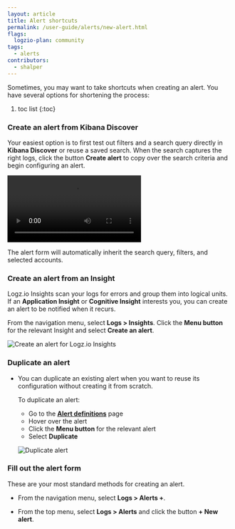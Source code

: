 ```yaml
---
layout: article
title: Alert shortcuts
permalink: /user-guide/alerts/new-alert.html
flags:
  logzio-plan: community
tags:
  - alerts
contributors:
  - shalper
---
```


Sometimes, you may want to take shortcuts when creating an alert. You have several options for shortening the process:

1. toc list
{:toc}


### Create an alert from Kibana Discover

Your easiest option is to first test out filters and a search query directly in **Kibana Discover** or reuse a saved search. When the search captures the right logs, click the button **Create alert** to copy over the search criteria and begin configuring an alert.

  <video autoplay loop>
  <source src="https://dytvr9ot2sszz.cloudfront.net/logz-docs/alerts/create-alert.mp4" type="video/mp4" />
  </video>

  The alert form will automatically inherit the search query, filters, and selected accounts.


### Create an alert from an Insight

Logz.io Insights scan your logs for errors and group them into logical units.
If an **Application Insight** or **Cognitive Insight** interests you, you can create an alert to be notified when it recurs.

  From the navigation menu, select **Logs > Insights**. Click the **Menu button <i class="li li-ellipsis-v"></i>** for the relevant Insight and select **Create an alert**.

  ![Create an alert for Logz.io Insights](https://dytvr9ot2sszz.cloudfront.net/logz-docs/alerts/create-alert-from-insights-new-nav.png)

### Duplicate an alert

* You can duplicate an existing alert when you want to reuse its configuration without creating it from scratch.

  To duplicate an alert:
  
  * Go to the [**Alert definitions**](https://app.logz.io/#/dashboard/triggers/alert-definitions) page
  * Hover over the alert
  * Click the **Menu button <i class="li li-ellipsis-v"></i>** for the relevant alert
  * Select **Duplicate**

  ![Duplicate alert](https://dytvr9ot2sszz.cloudfront.net/logz-docs/alerts/duplicate-alert.png)

### Fill out the alert form

These are your most standard methods for creating an alert.

* From the navigation menu, select **Logs > Alerts +**.

* From the top menu, select **Logs > Alerts** and click the button **+ New alert**.
